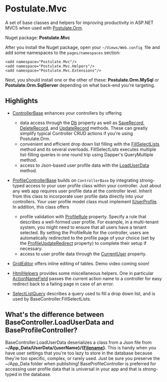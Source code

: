 # Postulate.Mvc

A set of base classes and helpers for improving productivity in ASP.NET MVC5 when used with [Postulate.Orm](https://github.com/adamosoftware/Postulate.Orm).

Nuget package: **Postulate.Mvc**

After you install the Nuget package, open your `~/Views/Web.config `file and add some namespaces to the `pages/namespaces` section:

    <add namespace="Postulate.Mvc"/>
    <add namespace="Postulate.Mvc.Helpers"/>
    <add namespace="Postulate.Mvc.Extensions"/>

Next, you should install one or the other of these: **Postulate.Orm.MySql** or **Postulate.Orm.SqlServer** depending on what back-end you're targeting.

## Highlights

- [ControllerBase](/Postulate.Mvc/ControllerBase.cs) enhances your controllers by offering
    - data access through the [Db](/Postulate.Mvc/ControllerBase.cs#L21) property as well as [SaveRecord](/Postulate.Mvc/ControllerBase.cs#L89), [DeleteRecord](/Postulate.Mvc/ControllerBase.cs#L106), and [UpdateRecord](/Postulate.Mvc/ControllerBase.cs#L72) methods. These can greatly simplify typical Controller CRUD actions if you're using Postulate.Orm.
    - convenient and efficient drop down list filling with the [FillSelectLists](/Postulate.Mvc/ControllerBase.cs#L142) method and its several overloads. FillSelectLists executes multiple list-filling queries in one round trip using Dapper's QueryMultiple method.
    - access to Json-based user profile data with the [LoadUserData](/Postulate.Mvc/ControllerBase.cs#L254) method.
    
- [ProfileControllerBase](/Postulate.Mvc/ProfileControllerBase.cs) builds on `ControllerBase` by integrating strong-typed access to your user profile class within your controller. Just about any web app requires user profile data at the controller level. Inherit from this class to incorporate user profile data directly into your controllers. Your user profile model class must implement [IUserProfile](https://github.com/adamosoftware/Postulate.Orm/blob/master/PostulateV1/Interfaces/IUserProfile.cs). In addition, this class offers
    - profile validation with [ProfileRule](/Postulate.Mvc/ProfileControllerBase.cs#L20) property. Specify a rule that describes a well-formed user profile. For example, in a multi-tenant system, you might need to ensure that all users have a tenant selected. By setting the ProfileRule for the controller, users are automatically redirected to the profile page of your choice (set by the [ProfileUpdateRedirect](/Postulate.Mvc/ProfileControllerBase.cs#L25) property) to complete their setup if necessary.
    - access to user profile data through the [CurrentUser](/Postulate.Mvc/ProfileControllerBase.cs#L15) property.

- [GridEditor](https://github.com/adamosoftware/Postulate.Mvc/blob/master/Postulate.Mvc/Helpers/GridEditor.cs) offers inline editing of tables. Demo video coming soon!

- [HtmlHelpers](/Postulate.Mvc/Extensions/HtmlHelpers.cs) provides some miscellaneous helpers. One in particular [ActionNameField](/Postulate.Mvc/Helpers/NavFields.cs#L18) passes the current action name to a controller for easy redirect back to a failing page in case of an error.

- [SelectListQuery](/Postulate.Mvc/SelectListQuery.cs) describes a query used to fill a drop down list, and is used by BaseController.FillSelectLists.

## What's the difference between BaseController.LoadUserData and BaseProfileController?

BaseController.LoadUserData deserializes a class from a Json file from **~/App_Data/UserData/{userName}/{[Filename](/Postulate.Mvc/Abstract/UserData.cs#L20)}**. This is handy when you have user settings that you're too lazy to store in the database because they're too specific, complex, or rarely used. Just be sure you preserve the ~/App_Data folder when publishing! BaseProfileController is preferred for accessing user profile data that is universal in your app and that is strong-typed in the database.
